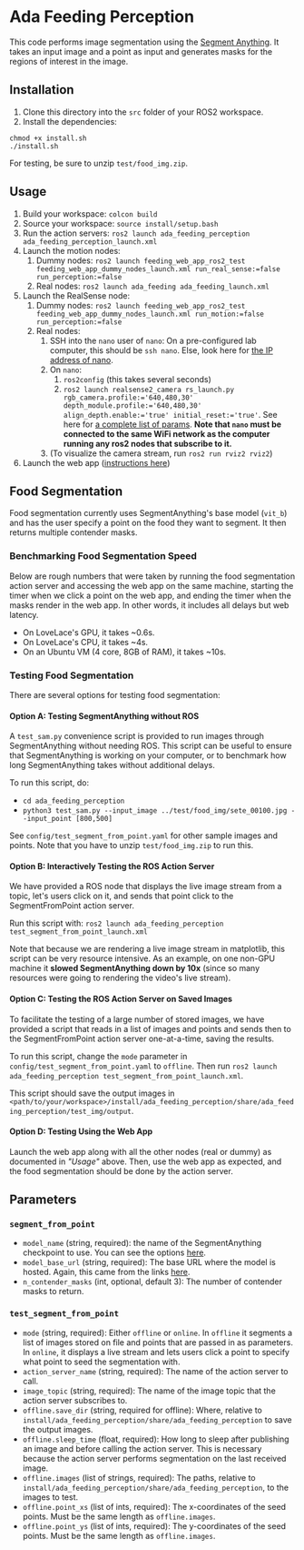 # Ada Feeding Perception
This code performs image segmentation using the [Segment Anything](https://github.com/facebookresearch/segment-anything). It takes an input image and a point as input and generates masks for the regions of interest in the image.

## Installation
1. Clone this directory into the `src` folder of your ROS2 workspace.
2. Install the dependencies:
```
chmod +x install.sh
./install.sh
```

For testing, be sure to unzip `test/food_img.zip`.

## Usage

1. Build your workspace: `colcon build`
2. Source your workspace: `source install/setup.bash`
3. Run the action servers: `ros2 launch ada_feeding_perception ada_feeding_perception_launch.xml`
4. Launch the motion nodes:
    1. Dummy nodes: `ros2 launch feeding_web_app_ros2_test feeding_web_app_dummy_nodes_launch.xml run_real_sense:=false run_perception:=false`
    2. Real nodes: `ros2 launch ada_feeding ada_feeding_launch.xml`
5. Launch the RealSense node:
    1. Dummy nodes: `ros2 launch feeding_web_app_ros2_test feeding_web_app_dummy_nodes_launch.xml run_motion:=false run_perception:=false`
    2. Real nodes:
        1. SSH into the `nano` user of `nano`: On a pre-configured lab computer, this should be `ssh nano`. Else, look here for [the IP address of nano](https://github.com/personalrobotics/pr_docs/wiki/Networking-and-SSH-Information).
        2. On `nano`:
            1. `ros2config` (this takes several seconds)
            2. `ros2 launch realsense2_camera rs_launch.py rgb_camera.profile:='640,480,30' depth_module.profile:='640,480,30' align_depth.enable:='true' initial_reset:='true'`. See here for [a complete list of params](https://github.com/IntelRealSense/realsense-ros/blob/ros2-development/realsense2_camera/launch/rs_launch.py). **Note that `nano` must be connected to the same WiFi network as the computer running any ros2 nodes that subscribe to it.**
        3. (To visualize the camera stream, run `ros2 run rviz2 rviz2`)
6. Launch the web app ([instructions here](https://github.com/personalrobotics/feeding_web_interface/tree/main/feedingwebapp))

## Food Segmentation

Food segmentation currently uses SegmentAnything's base model (`vit_b`) and has the user specify a point on the food they want to segment. It then returns multiple contender masks.

### Benchmarking Food Segmentation Speed

Below are rough numbers that were taken by running the food segmentation action server and accessing the web app on the same machine, starting the timer when we click a point on the web app, and ending the timer when the masks render in the web app. In other words, it includes all delays but web latency.
- On LoveLace's GPU, it takes ~0.6s.
- On LoveLace's CPU, it takes ~4s.
- On an Ubuntu VM (4 core, 8GB of RAM), it takes ~10s.

### Testing Food Segmentation

There are several options for testing food segmentation:

#### Option A: Testing SegmentAnything without ROS

A `test_sam.py` convenience script is provided to run images through SegmentAnything without needing ROS. This script can be useful to ensure that SegmentAnything is working on your computer, or to benchmark how long SegmentAnything takes without additional delays.

To run this script, do:
- `cd ada_feeding_perception`
- `python3 test_sam.py --input_image ../test/food_img/sete_00100.jpg --input_point [800,500]`

See `config/test_segment_from_point.yaml` for other sample images and points. Note that you have to unzip `test/food_img.zip` to run this.

#### Option B: Interactively Testing the ROS Action Server

We have provided a ROS node that displays the live image stream from a topic, let's users click on it, and sends that point click to the SegmentFromPoint action server.

Run this script with: `ros2 launch ada_feeding_perception test_segment_from_point_launch.xml`

Note that because we are rendering a live image stream in matplotlib, this script can be very resource intensive. As an example, on one non-GPU machine it **slowed SegmentAnything down by 10x** (since so many resources were going to rendering the video's live stream).

#### Option C: Testing the ROS Action Server on Saved Images

To facilitate the testing of a large number of stored images, we have provided a script that reads in a list of images and points and sends then to the SegmentFromPoint action server one-at-a-time, saving the results.

To run this script, change the `mode` parameter in `config/test_segment_from_point.yaml` to `offline`. Then run `ros2 launch ada_feeding_perception test_segment_from_point_launch.xml`.

This script should save the output images in `<path/to/your/workspace>/install/ada_feeding_perception/share/ada_feeding_perception/test_img/output`.

#### Option D: Testing Using the Web App

Launch the web app along with all the other nodes (real or dummy) as documented in *"Usage"* above. Then, use the web app as expected, and the food segmentation should be done by the action server.

## Parameters

### `segment_from_point`
- `model_name` (string, required): the name of the SegmentAnything checkpoint to use. You can see the options [here](https://github.com/facebookresearch/segment-anything#model-checkpoints).
- `model_base_url` (string, required): The base URL where the model is hosted. Again, this came from the links [here](https://github.com/facebookresearch/segment-anything#model-checkpoints).
- `n_contender_masks` (int, optional, default 3): The number of contender masks to return.

### `test_segment_from_point`
- `mode` (string, required): Either `offline` or `online`. In `offline` it segments a list of images stored on file and points that are passed in as parameters. In `online`, it displays a live stream and lets users click a point to specify what point to seed the segmentation with.
- `action_server_name` (string, required): The name of the action server to call.
- `image_topic` (string, required): The name of the image topic that the action server subscribes to.
- `offline.save_dir` (string, required for offline): Where, relative to `install/ada_feeding_perception/share/ada_feeding_perception` to save the output images.
- `offline.sleep_time` (float, required): How long to sleep after publishing an image and before calling the action server. This is necessary because the action server performs segmentation on the last received image.
- `offline.images` (list of strings, required): The paths, relative to `install/ada_feeding_perception/share/ada_feeding_perception`, to the images to test.
- `offline.point_xs` (list of ints, required): The x-coordinates of the seed points. Must be the same length as `offline.images`.
- `offline.point_ys` (list of ints, required): The y-coordinates of the seed points. Must be the same length as `offline.images`.
